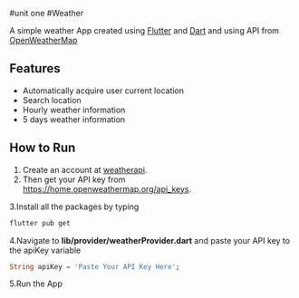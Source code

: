 #unit one
#Weather

A simple weather App created using [Flutter](https://flutter.dev/) and [Dart](https://dart.dev/) and using API from [OpenWeatherMap](https://openweathermap.org/)

## Features
- Automatically acquire user current location
- Search location
- Hourly weather information
- 5 days weather information

## How to Run
1. Create an account at [weatherapi](https://api.weatherapi.com/).
2. Then get your API key from https://home.openweathermap.org/api_keys.

3.Install all the packages by typing
   ```sh
   flutter pub get
   ```
4.Navigate to **lib/provider/weatherProvider.dart** and paste your API key to the apiKey variable
   ```dart
   String apiKey = 'Paste Your API Key Here';
   ```
5.Run the App